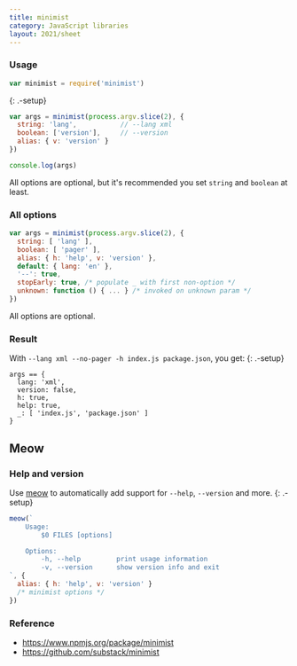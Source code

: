 ```yaml
---
title: minimist
category: JavaScript libraries
layout: 2021/sheet
---
```


### Usage

```js
var minimist = require('minimist')
```
{: .-setup}

```js
var args = minimist(process.argv.slice(2), {
  string: 'lang',           // --lang xml
  boolean: ['version'],     // --version
  alias: { v: 'version' }
})
```

```js
console.log(args)
```

All options are optional, but it's recommended you set `string` and `boolean` at least.

### All options

```js
var args = minimist(process.argv.slice(2), {
  string: [ 'lang' ],
  boolean: [ 'pager' ],
  alias: { h: 'help', v: 'version' },
  default: { lang: 'en' },
  '--': true,
  stopEarly: true, /* populate _ with first non-option */
  unknown: function () { ... } /* invoked on unknown param */
})
```

All options are optional.

### Result

With `--lang xml --no-pager -h index.js package.json`, you get:
{: .-setup}

```
args == {
  lang: 'xml',
  version: false,
  h: true,
  help: true,
  _: [ 'index.js', 'package.json' ]
}
```

## Meow

### Help and version

Use [meow](https://www.npmjs.com/package/meow) to automatically add support for `--help`, `--version` and more.
{: .-setup}

```js
meow(`
    Usage:
        $0 FILES [options]

    Options:
        -h, --help         print usage information
        -v, --version      show version info and exit
`, {
  alias: { h: 'help', v: 'version' }
  /* minimist options */
})
```

### Reference

 * <https://www.npmjs.org/package/minimist>
 * <https://github.com/substack/minimist>
